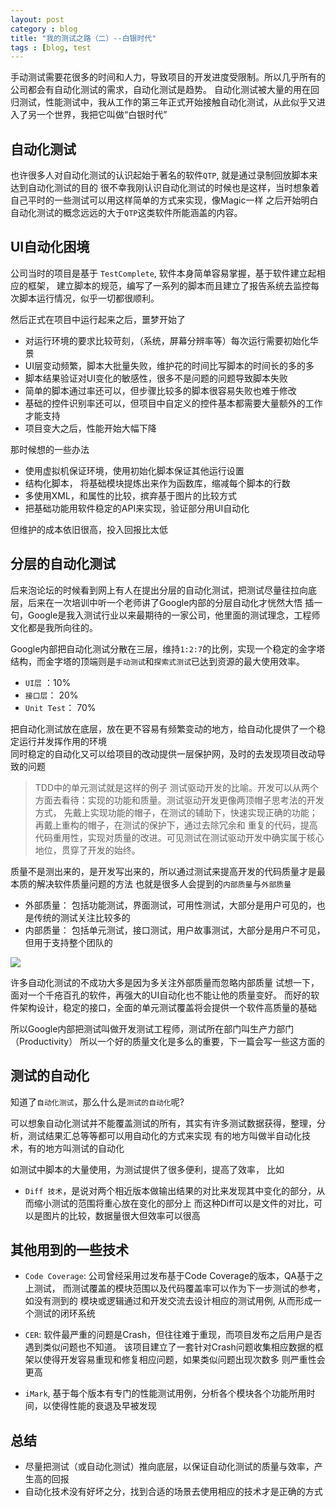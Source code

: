 ```yaml
---
layout: post
category : blog
title: "我的测试之路（二）--白银时代"
tags : [blog, test
---
```


手动测试需要花很多的时间和人力，导致项目的开发进度受限制。所以几乎所有的公司都会有自动化测试的需求，自动化测试是趋势。
自动化测试被大量的用在回归测试，性能测试中，我从工作的第三年正式开始接触自动化测试，从此似乎又进入了另一个世界，我把它叫做“白银时代”

## 自动化测试

也许很多人对自动化测试的认识起始于著名的软件`QTP`, 就是通过录制回放脚本来达到自动化测试的目的
很不幸我刚认识自动化测试的时候也是这样，当时想象着自己平时的一些测试可以用这样简单的方式来实现，像Magic一样
之后开始明白自动化测试的概念远远的大于`QTP`这类软件所能涵盖的内容。

## UI自动化困境

公司当时的项目是基于 `TestComplete`, 软件本身简单容易掌握，基于软件建立起相应的框架，
建立脚本的规范，编写了一系列的脚本而且建立了报告系统去监控每次脚本运行情况，似乎一切都很顺利。

然后正式在项目中运行起来之后，噩梦开始了

+ 对运行环境的要求比较苛刻，（系统，屏幕分辨率等）每次运行需要初始化华景
+ UI层变动频繁，脚本大批量失败，维护花的时间比写脚本的时间长的多的多
+ 脚本结果验证对UI变化的敏感性，很多不是问题的问题导致脚本失败
+ 简单的脚本通过率还可以，但步骤比较多的脚本很容易失败也难于修改
+ 基础的控件识别率还可以，但项目中自定义的控件基本都需要大量额外的工作才能支持
+ 项目变大之后，性能开始大幅下降

那时候想的一些办法

+ 使用虚拟机保证环境，使用初始化脚本保证其他运行设置
+ 结构化脚本， 将基础模块提炼出来作为函数库，缩减每个脚本的行数
+ 多使用XML，和属性的比较，摈弃基于图片的比较方式
+ 把基础功能用软件稳定的API来实现，验证部分用UI自动化

但维护的成本依旧很高，投入回报比太低

## 分层的自动化测试

后来泡论坛的时候看到网上有人在提出分层的自动化测试，把测试尽量往拉向底层，后来在一次培训中听一个老师讲了Google内部的分层自动化才恍然大悟
插一句，Google是我入测试行业以来最期待的一家公司，他里面的测试理念，工程师文化都是我所向往的。

Google内部把自动化测试分散在三层，维持`1:2:7`的比例，实现一个稳定的金字塔结构，而金字塔的顶端则是`手动测试`和`探索式测试`已达到资源的最大使用效率。

+ `UI层` ：10%
+ `接口层`： 20% 
+ `Unit Test`： 70% 

把自动化测试放在底层，放在更不容易有频繁变动的地方，给自动化提供了一个稳定运行并发挥作用的环境  
同时稳定的自动化又可以给项目的改动提供一层保护网，及时的去发现项目改动导致的问题

> TDD中的单元测试就是这样的例子
> 测试驱动开发的比喻。开发可以从两个方面去看待：实现的功能和质量。测试驱动开发更像两顶帽子思考法的开发方式，
> 先戴上实现功能的帽子，在测试的辅助下，快速实现正确的功能；再戴上重构的帽子，在测试的保护下，通过去除冗余和
> 重复的代码，提高代码重用性，实现对质量的改进。可见测试在测试驱动开发中确实属于核心地位，贯穿了开发的始终。


质量不是测出来的，是开发写出来的，所以通过测试来提高开发的代码质量才是最本质的解决软件质量问题的方法
也就是很多人会提到的`内部质量`与`外部质量`

+ 外部质量： 包括功能测试，界面测试，可用性测试，大部分是用户可见的，也是传统的测试关注比较多的
+ 内部质量： 包括单元测试，接口测试，用户故事测试，大部分是用户不可见，但用于支持整个团队的

![](http://spaces8.qiniudn.com/agile-4.jpg)

许多自动化测试的不成功大多是因为多关注外部质量而忽略内部质量
试想一下，面对一个千疮百孔的软件，再强大的UI自动化也不能让他的质量变好。
而好的软件架构设计，稳定的接口，全面的单元测试覆盖将会提供一个软件高质量的基础

所以Google内部把测试叫做开发测试工程师，测试所在部门叫生产力部门（Productivity）
所以一个好的质量文化是多么的重要，下一篇会写一些这方面的


## 测试的自动化

知道了`自动化测试`，那么什么是`测试的自动化`呢? 

可以想象自动化测试并不能覆盖测试的所有，其实有许多测试数据获得，整理，分析，测试结果汇总等等都可以用自动化的方式来实现
有的地方叫做半自动化技术，有的地方叫测试的自动化

如测试中脚本的大量使用，为测试提供了很多便利，提高了效率， 比如

+ `Diff 技术`，是说对两个相近版本做输出结果的对比来发现其中变化的部分，从而缩小测试的范围将重心放在变化的部分上
  而这种Diff可以是文件的对比，可以是图片的比较，数据量很大但效率可以很高


## 其他用到的一些技术

+ `Code Coverage`: 公司曾经采用过发布基于Code Coverage的版本，QA基于之上测试，
  而测试覆盖的模块范围以及代码覆盖率可以作为下一步测试的参考， 如没有测到的
  模块或逻辑通过和开发交流去设计相应的测试用例, 从而形成一个测试的闭环系统
  
+ `CER`: 软件最严重的问题是Crash，但往往难于重现，而项目发布之后用户是否遇到类似问题也不知道。
   该项目建立了一套针对Crash问题收集相应数据的框架以使得开发容易重现和修复相应问题，如果类似问题出现次数多
   则严重性会更高
   
+ `iMark`, 基于每个版本有专门的性能测试用例，分析各个模块各个功能所用时间，以使得性能的衰退及早被发现

## 总结

+ 尽量把测试（或自动化测试）推向底层，以保证自动化测试的质量与效率，产生高的回报
+ 自动化技术没有好坏之分，找到合适的场景去使用相应的技术才是正确的方式